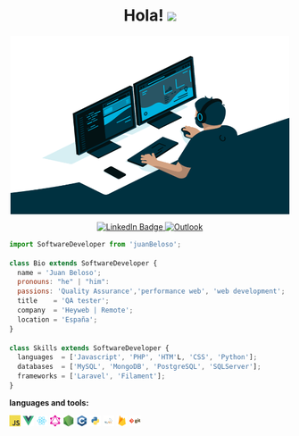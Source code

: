  <h1 align="center">
 Hola!
  <img src="https://media.giphy.com/media/hvRJCLFzcasrR4ia7z/giphy.gif" width="30px"/>
  </h1>
  <div align="center">
<img align="center" alt="GIF" src="https://github.com/juanbeloso/juanbeloso/blob/main/code.gif?raw=true" width="500" height="320" />
    </div>
    <p>
<div id="header" align="center">
  <div id="badges">
    <a href="https://www.linkedin.com/in/juan-antonio-beloso-daparte-253a7818/">
      <img src="https://img.shields.io/badge/LinkedIn-blue?style=for-the-badge&logo=linkedin&logoColor=white" alt="LinkedIn Badge"/>
    </a>
    </a>
  <a href="mailto:juan.belosoe@hotmail.com" target="_blank">
    <img  alt="Outlook" src="https://img.shields.io/badge/Microsoft_Outlook-0078D4?style=for-the-badge&logo=microsoft-outlook&logoColor=white" />
  </a>
  </div>
</div>
</p>

```js
import SoftwareDeveloper from 'juanBeloso';

class Bio extends SoftwareDeveloper {
  name = 'Juan Beloso';
  pronouns: "he" | "him":
  passions: 'Quality Assurance','performance web', 'web development';
  title    = 'QA tester';
  company  = 'Heyweb | Remote';
  location = 'España';
}

class Skills extends SoftwareDeveloper {
  languages  = ['Javascript', 'PHP', 'HTM'L, 'CSS', 'Python'];
  databases  = ['MySQL', 'MongoDB', 'PostgreSQL', 'SQLServer'];
  frameworks = ['Laravel', 'Filament'];
}
```
**languages and tools:**  

<code><img height="20" src="https://raw.githubusercontent.com/github/explore/80688e429a7d4ef2fca1e82350fe8e3517d3494d/topics/javascript/javascript.png"></code>
<code><img height="20" src="https://raw.githubusercontent.com/github/explore/80688e429a7d4ef2fca1e82350fe8e3517d3494d/topics/vue/vue.png"></code>
<code><img height="20" src="https://raw.githubusercontent.com/github/explore/80688e429a7d4ef2fca1e82350fe8e3517d3494d/topics/react/react.png"></code>
<code><img height="20" src="https://raw.githubusercontent.com/github/explore/5c058a388828bb5fde0bcafd4bc867b5bb3f26f3/topics/graphql/graphql.png"></code>
<code><img height="20" src="https://raw.githubusercontent.com/github/explore/80688e429a7d4ef2fca1e82350fe8e3517d3494d/topics/nodejs/nodejs.png"></code>
<code><img height="20" src="https://raw.githubusercontent.com/github/explore/80688e429a7d4ef2fca1e82350fe8e3517d3494d/topics/cpp/cpp.png"></code>
<code><img height="20" src="https://raw.githubusercontent.com/github/explore/80688e429a7d4ef2fca1e82350fe8e3517d3494d/topics/python/python.png"></code>
<code><img height="20" src="https://raw.githubusercontent.com/github/explore/80688e429a7d4ef2fca1e82350fe8e3517d3494d/topics/mysql/mysql.png"></code>
<code><img height="20" src="https://raw.githubusercontent.com/github/explore/80688e429a7d4ef2fca1e82350fe8e3517d3494d/topics/firebase/firebase.png"></code>
<code><img height="20" src="https://raw.githubusercontent.com/github/explore/80688e429a7d4ef2fca1e82350fe8e3517d3494d/topics/git/git.png"></code>
